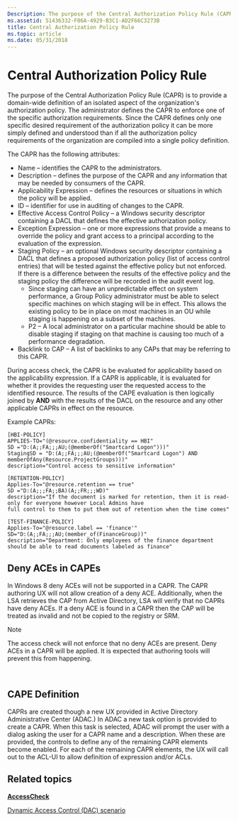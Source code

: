 ```yaml
---
Description: The purpose of the Central Authorization Policy Rule (CAPR) is to provide a domain-wide definition of an isolated aspect of the organizations authorization policy.
ms.assetid: 51436332-F06A-4929-B3C1-AD2F66C3273B
title: Central Authorization Policy Rule
ms.topic: article
ms.date: 05/31/2018
---
```


# Central Authorization Policy Rule

The purpose of the Central Authorization Policy Rule (CAPR) is to provide a domain-wide definition of an isolated aspect of the organization's authorization policy. The administrator defines the CAPR to enforce one of the specific authorization requirements. Since the CAPR defines only one specific desired requirement of the authorization policy it can be more simply defined and understood than if all the authorization policy requirements of the organization are compiled into a single policy definition.

The CAPR has the following attributes:

-   Name – identifies the CAPR to the administrators.
-   Description – defines the purpose of the CAPR and any information that may be needed by consumers of the CAPR.
-   Applicability Expression – defines the resources or situations in which the policy will be applied.
-   ID – identifier for use in auditing of changes to the CAPR.
-   Effective Access Control Policy – a Windows security descriptor containing a DACL that defines the effective authorization policy.
-   Exception Expression – one or more expressions that provide a means to override the policy and grant access to a principal according to the evaluation of the expression.
-   Staging Policy – an optional Windows security descriptor containing a DACL that defines a proposed authorization policy (list of access control entries) that will be tested against the effective policy but not enforced. If there is a difference between the results of the effective policy and the staging policy the difference will be recorded in the audit event log.
    -   Since staging can have an unpredictable effect on system performance, a Group Policy administrator must be able to select specific machines on which staging will be in effect. This allows the existing policy to be in place on most machines in an OU while staging is happening on a subset of the machines.
    -   P2 – A local administrator on a particular machine should be able to disable staging if staging on that machine is causing too much of a performance degradation.
-   Backlink to CAP – A list of backlinks to any CAPs that may be referring to this CAPR.

During access check, the CAPR is be evaluated for applicability based on the applicability expression. If a CAPR is applicable, it is evaluated for whether it provides the requesting user the requested access to the identified resource. The results of the CAPE evaluation is then logically joined by **AND** with the results of the DACL on the resource and any other applicable CAPRs in effect on the resource.

Example CAPRs:

``` syntax
[HBI-POLICY]
APPLIES-TO="(@resource.confidentiality == HBI"
SD ="D:(A;;FA;;;AU;(@memberOf("Smartcard Logon")))"
StagingSD = "D:(A;;FA;;;AU;(@memberOf("Smartcard Logon") AND memberOfAny(Resource.ProjectGroups)))"
description="Control access to sensitive information"
 
[RETENTION-POLICY]
Applies-To="@resource.retention == true"
SD ="D:(A;;;FA;;BA)(A;;FR;;;WD)"
description="If the document is marked for retention, then it is read-only for everyone however Local Admins have 
full control to them to put them out of retention when the time comes"
 
[TEST-FINANCE-POLICY]
Applies-To="@resource.label == 'finance'"
SD="D:(A;;FA;;;AU;(member_of(FinanceGroup))"
description="Department: Only employees of the finance department should be able to read documents labeled as finance"
```

## Deny ACEs in CAPEs

In Windows 8 deny ACEs will not be supported in a CAPR. The CAPR authoring UX will not allow creation of a deny ACE. Additionally, when the LSA retrieves the CAP from Active Directory, LSA will verify that no CAPRs have deny ACEs. If a deny ACE is found in a CAPR then the CAP will be treated as invalid and not be copied to the registry or SRM.

> [!Note]  
> The access check will not enforce that no deny ACEs are present. Deny ACEs in a CAPR will be applied. It is expected that authoring tools will prevent this from happening.

 

## CAPE Definition

CAPRs are created though a new UX provided in Active Directory Administrative Center (ADAC.) In ADAC a new task option is provided to create a CAPR. When this task is selected, ADAC will prompt the user with a dialog asking the user for a CAPR name and a description. When these are provided, the controls to define any of the remaining CAPR elements become enabled. For each of the remaining CAPR elements, the UX will call out to the ACL-UI to allow definition of expression and/or ACLs.

## Related topics

<dl> <dt>

[**AccessCheck**](/windows/win32/api/securitybaseapi/nf-securitybaseapi-accesscheck)
</dt> <dt>

[Dynamic Access Control (DAC) scenario](/previous-versions/windows/desktop/dacx/dynamic-access-control-developer-extensibility-roadmap)
</dt> </dl>

 

 